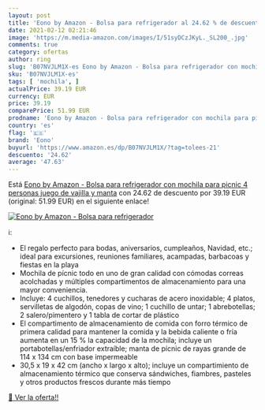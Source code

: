 ```yaml
---
layout: post
title: 'Eono by Amazon - Bolsa para refrigerador al 24.62 % de descuento'
date: 2021-02-12 02:21:46
image: 'https://m.media-amazon.com/images/I/51syDCzJKyL._SL200_.jpg'
comments: true
category: ofertas
author: ring
slug: 'B07NVJLM1X-es Eono by Amazon - Bolsa para refrigerador con mochila para...'
sku: 'B07NVJLM1X-es'
tags: [ 'mochila', ]
actualPrice: 39.19 EUR
currency: EUR
price: 39.19
comparePrice: 51.99 EUR
prodname: 'Eono by Amazon - Bolsa para refrigerador con mochila para picnic  4 personas  juego de vajilla y manta'
country: 'es'
flag: '🇪🇸'
brand: 'Eono'
buyurl: 'https://www.amazon.es/dp/B07NVJLM1X/?tag=tolees-21'
descuento: '24.62'
average: '47.63'
---
```


Está [Eono by Amazon - Bolsa para refrigerador con mochila para picnic  4 personas  juego de vajilla y manta](https://www.amazon.es/dp/B07NVJLM1X/?tag=tolees-21) con 24.62 de descuento por 39.19 EUR (original: 51.99 EUR) en el siguiente enlace!

[![Eono by Amazon - Bolsa para refrigerador](https://m.media-amazon.com/images/I/51syDCzJKyL._SL200_.jpg)](https://www.amazon.es/dp/B07NVJLM1X/?tag=tolees-21)

ℹ️:

- El regalo perfecto para bodas, aniversarios, cumpleaños, Navidad, etc.; ideal para excursiones, reuniones familiares, acampadas, barbacoas y fiestas en la playa
- Mochila de pícnic todo en uno de gran calidad con cómodas correas acolchadas y múltiples compartimentos de almacenamiento para una mayor conveniencia.
- Incluye: 4 cuchillos, tenedores y cucharas de acero inoxidable; 4 platos, servilletas de algodón, copas de vino; 1 cuchillo de untar; 1 abrebotellas; 2 salero/pimentero y 1 tabla de cortar de plástico
- El compartimento de almacenamiento de comida con forro térmico de primera calidad para mantener la comida y la bebida caliente o fría aumenta en un 15 % la capacidad de la mochila; incluye un portabotellas/enfriador extraíble; manta de pícnic de rayas grande de 114 x 134 cm con base impermeable
- 30,5 x 19 x 42 cm (ancho x largo x alto); incluye un compartimiento de almacenamiento térmico que conserva sándwiches, fiambres, pasteles y otros productos frescos durante más tiempo

[🛒 Ver la oferta!!](https://www.amazon.es/dp/B07NVJLM1X/?tag=tolees-21)
